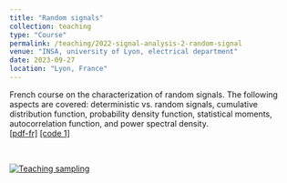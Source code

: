 ```yaml
---
title: "Random signals"
collection: teaching
type: "Course"
permalink: /teaching/2022-signal-analysis-2-random-signal
venue: "INSA, university of Lyon, electrical department"
date: 2023-09-27
location: "Lyon, France"
---
```


French course on the characterization of random signals. The following aspects are covered: deterministic vs. random signals, cumulative distribution function, probability density function, statistical moments, autocorrelation function, and power spectral density.<br>
[[pdf-fr]](https://olivier-bernard-creatis.github.io//files//teaching_random_signals_2023.pdf) [[code 1]](https://olivier-bernard-creatis.github.io//files//TP-signaux-aleatoires.ipynb)

<br>

[![Teaching sampling](https://olivier-bernard-creatis.github.io//images//teaching_signal_modeling_2023.png)](https://olivier-bernard-creatis.github.io//files//teaching_random_signals_2023.pdf)



